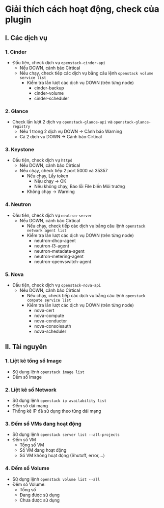 # Giải thích cách hoạt động, check của plugin

## I. Các dịch vụ

### 1. Cinder

- Đầu tiên, check dịch vụ `openstack-cinder-api`
	- Nếu DOWN, cảnh báo Cirtical
	- Nếu chạy, check tiếp các dịch vụ bằng câu lệnh `openstack volume service list`
		- Kiểm tra lần lượt các dịch vụ DOWN (trên từng node)
			- cinder-backup 
			- cinder-volume 
			- cinder-scheduler
			
### 2. Glance

- Check lần lượt 2 dịch vụ `openstack-glance-api` và `openstack-glance-registry`
	- Nếu 1 trong 2 dịch vụ DOWN -> Cảnh báo Warning
	- Cả 2 dịch vụ DOWN -> Cảnh báo Cirtical
	 
	
### 3. Keystone

- Đầu tiên, check dịch vụ `httpd`
	- Nếu DOWN, cảnh báo Cirtical
	- Nếu chạy, check tiếp 2 port 5000 và 35357
		- Nếu chạy, Lấy token
			- Nếu chạy -> OK
			- Nếu không chạy, Báo lỗi File biến Môi trường
		- Không chạy -> Warning

### 4. Neutron

- Đầu tiên, check dịch vụ `neutron-server`
	- Nếu DOWN, cảnh báo Cirtical
		- Nếu chạy, check tiếp các dịch vụ bằng câu lệnh `openstack network agent list`
		- Kiểm tra lần lượt các dịch vụ DOWN (trên từng node)
			- neutron-dhcp-agent
			- neutron-l3-agent
			- neutron-metadata-agent
			- neutron-metering-agent
			- neutron-openvswitch-agent
### 5. Nova

- Đầu tiên, check dịch vụ `openstack-nova-api`
	- Nếu DOWN, cảnh báo Cirtical
		- Nếu chạy, check tiếp các dịch vụ bằng câu lệnh `openstack compute service list`
		- Kiểm tra lần lượt các dịch vụ DOWN (trên từng node)
			- nova-cert 
			- nova-compute 
			- nova-conductor 
			- nova-consoleauth 
			- nova-scheduler
			
## II. Tài nguyên

### 1. Liệt kê tổng số Image

- Sử dụng lệnh `openstack image list`
- Đếm số Image

### 2. Liệt kê số Network

- Sử dụng lệnh `openstack ip availability list`
- Đếm số dải mạng
- Thống kê IP đã sử dụng theo từng dải mạng

### 3. Đếm số VMs đang hoạt động

- Sử dụng lệnh `openstack server list --all-projects`
- Đếm số VM
	- Tổng số VM
	- Số VM đang hoạt động
	- Số VM không hoạt động (Shutoff, error,...)
	
### 4. Đếm số Volume

- Sử dụng lệnh `openstack volume list --all`
- Đếm số Volume:
	- Tổng số
	- Đang được sử dụng
	- Chưa được sử dụng